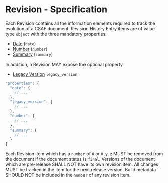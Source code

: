 # Revision - Specification

Each Revision contains all the information elements required to track the
evolution of a CSAF document. Revision History Entry items are of value
type `object` with the three mandatory properties:

* [Date](revision/date-spec.en.md) (`date`)
* [Number](revision/number-spec.en.md) (`number`)
* [Summary](revision/summary-spec.en.md) (`summary`)

In addition, a Revision MAY expose the optional property

* [Legacy Version](revision/legacy_version-spec.en.md) `legacy_version`

```javascript
"properties": {
  "date": {
    // ...
  },
  "legacy_version": {
    // ...
  },
  "number": {
    // ...
  },
  "summary": {
    // ...
  }
}
```

Each Revision item which has a `number` of `0` or `0.y.z` MUST be removed from
the document if the document status is
`final`. Versions of the document which are pre-release SHALL NOT have its own
revision item. All changes MUST be tracked in the item for the next release
version. Build metadata SHOULD NOT be included in the `number` of any revision
item.
